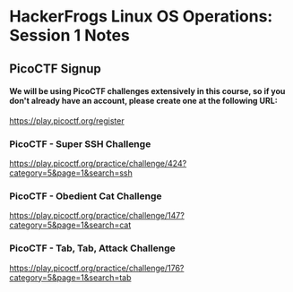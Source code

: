 # HackerFrogs Linux OS Operations: Session 1 Notes
## PicoCTF Signup
#### We will be using PicoCTF challenges extensively in this course, so if you don't already have an account, please create one at the following URL:
https://play.picoctf.org/register
### PicoCTF - Super SSH Challenge
https://play.picoctf.org/practice/challenge/424?category=5&page=1&search=ssh
### PicoCTF - Obedient Cat Challenge
https://play.picoctf.org/practice/challenge/147?category=5&page=1&search=cat
### PicoCTF - Tab, Tab, Attack Challenge
https://play.picoctf.org/practice/challenge/176?category=5&page=1&search=tab
